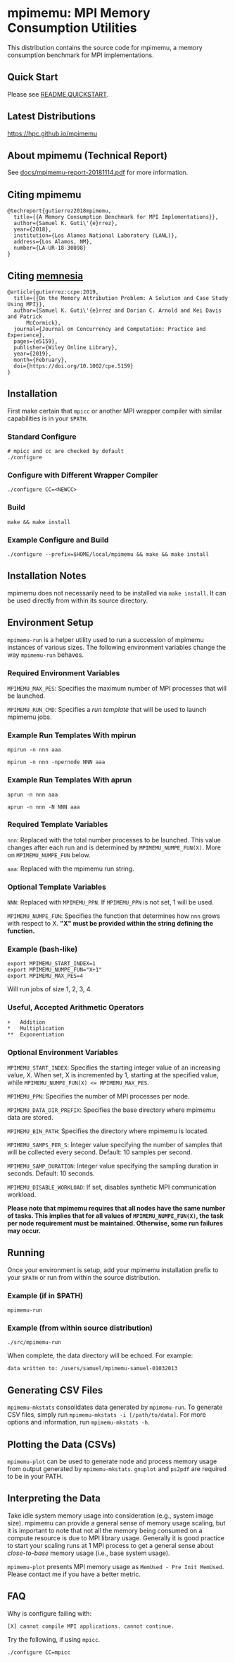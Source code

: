 # mpimemu: MPI Memory Consumption Utilities

This distribution contains the source code for mpimemu, a memory consumption
benchmark for MPI implementations.

## Quick Start

Please see [README.QUICKSTART](README.QUICKSTART).

## Latest Distributions

https://hpc.github.io/mpimemu

## About mpimemu (Technical Report)

See [docs/mpimemu-report-20181114.pdf](docs/mpimemu-report-20181114.pdf) for
more information.

## Citing mpimemu

```
@techreport{gutierrez2018mpimemu,
  title={{A Memory Consumption Benchmark for MPI Implementations}},
  author={Samuel K. Guti\'{e}rrez},
  year={2018},
  institution={Los Alamos National Laboratory (LANL)},
  address={Los Alamos, NM},
  number={LA-UR-18-30898}
}
```

## Citing [memnesia](memnesia)

```
@article{gutierrez:ccpe:2019,
  title={{On the Memory Attribution Problem: A Solution and Case Study Using MPI}},
  author={Samuel K. Guti\'{e}rrez and Dorian C. Arnold and Kei Davis and Patrick
      McCormick},
  journal={Journal on Concurrency and Computation: Practice and Experience},
  pages={e5159},
  publisher={Wiley Online Library},
  year={2019},
  month={February},
  doi={https://doi.org/10.1002/cpe.5159}
}
```

## Installation

First make certain that `mpicc` or another MPI wrapper compiler with similar
capabilities is in your `$PATH`.

### Standard Configure
```
# mpicc and cc are checked by default
./configure
```

### Configure with Different Wrapper Compiler
```
./configure CC=<NEWCC>
```

### Build
```
make && make install
```

### Example Configure and Build
```
./configure --prefix=$HOME/local/mpimemu && make && make install
```

## Installation Notes

mpimemu does not necessarily need to be installed via `make install`. It can
be used directly from within its source directory.

## Environment Setup

`mpimemu-run` is a helper utility used to run a succession of mpimemu instances
of various sizes. The following environment variables change the way
`mpimemu-run` behaves.

### Required Environment Variables

`MPIMEMU_MAX_PES`: Specifies the maximum number of MPI processes that will be
                   launched.

`MPIMEMU_RUN_CMD`: Specifies a *run template* that will be used to launch
mpimemu jobs.

### Example Run Templates With mpirun
```
mpirun -n nnn aaa
```
```
mpirun -n nnn -npernode NNN aaa
```

### Example Run Templates With aprun
```
aprun -n nnn aaa
```
```
aprun -n nnn -N NNN aaa
```

### Required Template Variables

`nnn`: Replaced with the total number processes to be launched. This value
changes after each run and is determined by `MPIMEMU_NUMPE_FUN(X)`. More on
`MPIMEMU_NUMPE_FUN` below.

`aaa`: Replaced with the mpimemu run string.

### Optional Template Variables

`NNN`: Replaced with `MPIMEMU_PPN`. If `MPIMEMU_PPN` is not set, 1 will be used.

`MPIMEMU_NUMPE_FUN`: Specifies the function that determines how `nnn` grows with
respect to X. **"X" must be provided within the string defining the function.**

### Example (bash-like)
```
export MPIMEMU_START_INDEX=1
export MPIMEMU_NUMPE_FUN="X+1"
export MPIMEMU_MAX_PES=4
```
Will run jobs of size 1, 2, 3, 4.

### Useful, Accepted Arithmetic Operators
```
+   Addition
*   Multiplication
**  Exponentiation
```

### Optional Environment Variables

`MPIMEMU_START_INDEX`: Specifies the starting integer value of an increasing
value, X.  When set, X is incremented by 1, starting at the specified value,
while `MPIMEMU_NUMPE_FUN(X) <= MPIMEMU_MAX_PES`.

`MPIMEMU_PPN`: Specifies the number of MPI processes per node.

`MPIMEMU_DATA_DIR_PREFIX`: Specifies the base directory where mpimemu data are
stored.

`MPIMEMU_BIN_PATH`: Specifies the directory where mpimemu is located.

`MPIMEMU_SAMPS_PER_S`: Integer value specifying the number of samples that will
be collected every second.  Default: 10 samples per second.

`MPIMEMU_SAMP_DURATION`: Integer value specifying the sampling duration in
seconds.  Default: 10 seconds.

`MPIMEMU_DISABLE_WORKLOAD`: If set, disables synthetic MPI communication
workload.

**Please note that mpimemu requires that all nodes have the same number of
tasks. This implies that for all values of `MPIMEMU_NUMPE_FUN(X)`, the task per
node requirement must be maintained.  Otherwise, some run failures may occur.**

## Running

Once your environment is setup, add your mpimemu installation prefix to your
`$PATH` or run from within the source distribution.

### Example (if in $PATH)
```
mpimemu-run
```

### Example (from within source distribution)
```
./src/mpimemu-run
```

When complete, the data directory will be echoed.  For example:
```
data written to: /users/samuel/mpimemu-samuel-01032013
```

## Generating CSV Files

`mpimemu-mkstats` consolidates data generated by `mpimemu-run`. To generate CSV
files, simply run `mpimemu-mkstats -i [/path/to/data]`. For more options and
information, run `mpimemu-mkstats -h`.

## Plotting the Data (CSVs)

`mpimemu-plot` can be used to generate node and process memory usage from output
generated by `mpimemu-mkstats`. `gnuplot` and `ps2pdf` are required to be in
your PATH.

## Interpreting the Data

Take idle system memory usage into consideration (e.g., system image size).
mpimemu can provide a general sense of memory usage scaling, but it is important
to note that not all the memory being consumed on a compute resource is due to
MPI library usage. Generally it is good practice to start your scaling runs at 1
MPI process to get a general sense about *close-to-base* memory usage (i.e.,
base system usage).

`mpimemu-plot` presents MPI memory usage as `MemUsed - Pre Init MemUsed`. Please
contact me if you have a better metric.

## FAQ

Why is configure failing with:
```
[X] cannot compile MPI applications. cannot continue.
```
Try the following, if using `mpicc`.
```
./configure CC=mpicc
```
